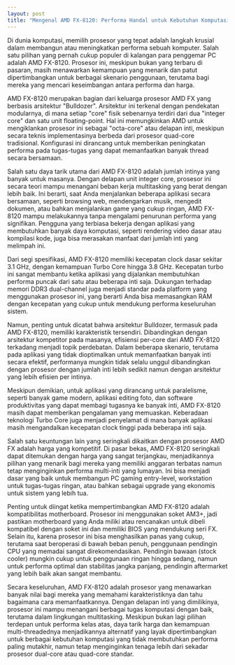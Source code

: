 ```yaml
---
layout: post
title: "Mengenal AMD FX-8120: Performa Handal untuk Kebutuhan Komputasi Anda"
---
```


Di dunia komputasi, memilih prosesor yang tepat adalah langkah krusial dalam membangun atau meningkatkan performa sebuah komputer. Salah satu pilihan yang pernah cukup populer di kalangan para penggemar PC adalah AMD FX-8120. Prosesor ini, meskipun bukan yang terbaru di pasaran, masih menawarkan kemampuan yang menarik dan patut dipertimbangkan untuk berbagai skenario penggunaan, terutama bagi mereka yang mencari keseimbangan antara performa dan harga.

AMD FX-8120 merupakan bagian dari keluarga prosesor AMD FX yang berbasis arsitektur "Bulldozer". Arsitektur ini terkenal dengan pendekatan modularnya, di mana setiap "core" fisik sebenarnya terdiri dari dua "integer core" dan satu unit floating-point. Hal ini memungkinkan AMD untuk mengiklankan prosesor ini sebagai "octa-core" atau delapan inti, meskipun secara teknis implementasinya berbeda dari prosesor quad-core tradisional. Konfigurasi ini dirancang untuk memberikan peningkatan performa pada tugas-tugas yang dapat memanfaatkan banyak thread secara bersamaan.

Salah satu daya tarik utama dari AMD FX-8120 adalah jumlah intinya yang banyak untuk masanya. Dengan delapan unit integer core, prosesor ini secara teori mampu menangani beban kerja multitasking yang berat dengan lebih baik. Ini berarti, saat Anda menjalankan beberapa aplikasi secara bersamaan, seperti browsing web, mendengarkan musik, mengedit dokumen, atau bahkan menjalankan game yang cukup ringan, AMD FX-8120 mampu melakukannya tanpa mengalami penurunan performa yang signifikan. Pengguna yang terbiasa bekerja dengan aplikasi yang membutuhkan banyak daya komputasi, seperti rendering video dasar atau kompilasi kode, juga bisa merasakan manfaat dari jumlah inti yang melimpah ini.

Dari segi spesifikasi, AMD FX-8120 memiliki kecepatan clock dasar sekitar 3.1 GHz, dengan kemampuan Turbo Core hingga 3.8 GHz. Kecepatan turbo ini sangat membantu ketika aplikasi yang dijalankan membutuhkan performa puncak dari satu atau beberapa inti saja. Dukungan terhadap memori DDR3 dual-channel juga menjadi standar pada platform yang menggunakan prosesor ini, yang berarti Anda bisa memasangkan RAM dengan kecepatan yang cukup untuk mendukung performa keseluruhan sistem.

Namun, penting untuk dicatat bahwa arsitektur Bulldozer, termasuk pada AMD FX-8120, memiliki karakteristik tersendiri. Dibandingkan dengan arsitektur kompetitor pada masanya, efisiensi per-core dari AMD FX-8120 terkadang menjadi topik perdebatan. Dalam beberapa skenario, terutama pada aplikasi yang tidak dioptimalkan untuk memanfaatkan banyak inti secara efektif, performanya mungkin tidak selalu unggul dibandingkan dengan prosesor dengan jumlah inti lebih sedikit namun dengan arsitektur yang lebih efisien per intinya.

Meskipun demikian, untuk aplikasi yang dirancang untuk paralelisme, seperti banyak game modern, aplikasi editing foto, dan software produktivitas yang dapat membagi tugasnya ke banyak inti, AMD FX-8120 masih dapat memberikan pengalaman yang memuaskan. Keberadaan teknologi Turbo Core juga menjadi penyelamat di mana banyak aplikasi masih mengandalkan kecepatan clock tinggi pada beberapa inti saja.

Salah satu keuntungan lain yang seringkali dikaitkan dengan prosesor AMD FX adalah harga yang kompetitif. Di pasar bekas, AMD FX-8120 seringkali dapat ditemukan dengan harga yang sangat terjangkau, menjadikannya pilihan yang menarik bagi mereka yang memiliki anggaran terbatas namun tetap menginginkan performa multi-inti yang lumayan. Ini bisa menjadi dasar yang baik untuk membangun PC gaming entry-level, workstation untuk tugas-tugas ringan, atau bahkan sebagai upgrade yang ekonomis untuk sistem yang lebih tua.

Penting untuk diingat ketika mempertimbangkan AMD FX-8120 adalah kompatibilitas motherboard. Prosesor ini menggunakan soket AM3+, jadi pastikan motherboard yang Anda miliki atau rencanakan untuk dibeli kompatibel dengan soket ini dan memiliki BIOS yang mendukung seri FX. Selain itu, karena prosesor ini bisa menghasilkan panas yang cukup, terutama saat beroperasi di bawah beban penuh, penggunaan pendingin CPU yang memadai sangat direkomendasikan. Pendingin bawaan (stock cooler) mungkin cukup untuk penggunaan ringan hingga sedang, namun untuk performa optimal dan stabilitas jangka panjang, pendingin aftermarket yang lebih baik akan sangat membantu.

Secara keseluruhan, AMD FX-8120 adalah prosesor yang menawarkan banyak nilai bagi mereka yang memahami karakteristiknya dan tahu bagaimana cara memanfaatkannya. Dengan delapan inti yang dimilikinya, prosesor ini mampu menangani berbagai tugas komputasi dengan baik, terutama dalam lingkungan multitasking. Meskipun bukan lagi pilihan terdepan untuk performa kelas atas, daya tarik harga dan kemampuan multi-threadednya menjadikannya alternatif yang layak dipertimbangkan untuk berbagai kebutuhan komputasi yang tidak membutuhkan performa paling mutakhir, namun tetap menginginkan tenaga lebih dari sekadar prosesor dual-core atau quad-core standar.
